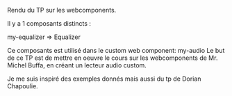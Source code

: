 Rendu du TP sur les webcomponents.

Il y a 1 composants distincts :

my-equalizer => Equalizer

Ce composants est utilisé dans le custom web component:
my-audio
Le but de ce TP est de mettre en oeuvre le cours sur les webcomponents de Mr. Michel Buffa, en créant un lecteur audio custom.

Je me suis inspiré des exemples donnés mais aussi du tp de Dorian Chapoulie. 
